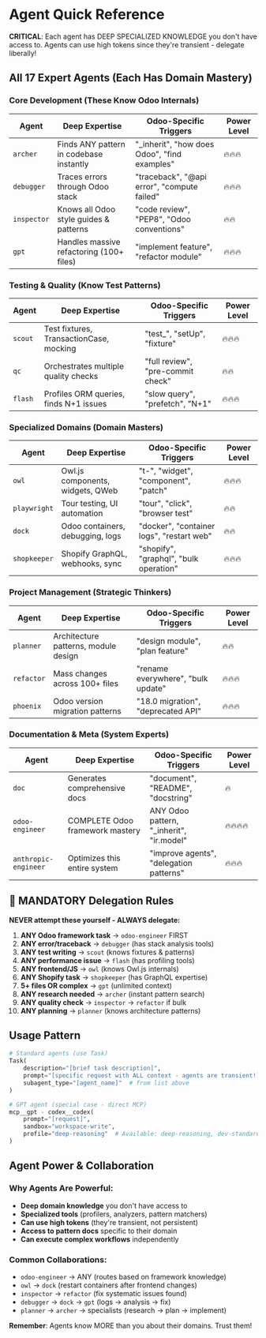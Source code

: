 # Agent Quick Reference

**CRITICAL**: Each agent has DEEP SPECIALIZED KNOWLEDGE you don't have access to.
Agents can use high tokens since they're transient - delegate liberally!

## All 17 Expert Agents (Each Has Domain Mastery)

### Core Development (These Know Odoo Internals)

| Agent       | Deep Expertise                           | Odoo-Specific Triggers                       | Power Level |
|-------------|------------------------------------------|----------------------------------------------|-------------|
| `archer`    | Finds ANY pattern in codebase instantly  | "_inherit", "how does Odoo", "find examples" | 🔥🔥🔥      |
| `debugger`  | Traces errors through Odoo stack         | "traceback", "@api error", "compute failed"  | 🔥🔥🔥      |
| `inspector` | Knows all Odoo style guides & patterns   | "code review", "PEP8", "Odoo conventions"    | 🔥🔥        |
| `gpt`       | Handles massive refactoring (100+ files) | "implement feature", "refactor module"       | 🔥🔥🔥      |

### Testing & Quality (Know Test Patterns)

| Agent   | Deep Expertise                          | Odoo-Specific Triggers            | Power Level |
|---------|-----------------------------------------|-----------------------------------|-------------|
| `scout` | Test fixtures, TransactionCase, mocking | "test_", "setUp", "fixture"       | 🔥🔥🔥      |
| `qc`    | Orchestrates multiple quality checks    | "full review", "pre-commit check" | 🔥🔥        |
| `flash` | Profiles ORM queries, finds N+1 issues  | "slow query", "prefetch", "N+1"   | 🔥🔥🔥      |

### Specialized Domains (Domain Masters)

| Agent        | Deep Expertise                   | Odoo-Specific Triggers                    | Power Level |
|--------------|----------------------------------|-------------------------------------------|-------------|
| `owl`        | Owl.js components, widgets, QWeb | "t-", "widget", "component", "patch"      | 🔥🔥🔥      |
| `playwright` | Tour testing, UI automation      | "tour", "click", "browser test"           | 🔥🔥        |
| `dock`       | Odoo containers, debugging, logs | "docker", "container logs", "restart web" | 🔥🔥        |
| `shopkeeper` | Shopify GraphQL, webhooks, sync  | "shopify", "graphql", "bulk operation"    | 🔥🔥🔥      |

### Project Management (Strategic Thinkers)

| Agent      | Deep Expertise                       | Odoo-Specific Triggers             | Power Level |
|------------|--------------------------------------|------------------------------------|-------------|
| `planner`  | Architecture patterns, module design | "design module", "plan feature"    | 🔥🔥        |
| `refactor` | Mass changes across 100+ files       | "rename everywhere", "bulk update" | 🔥🔥🔥      |
| `phoenix`  | Odoo version migration patterns      | "18.0 migration", "deprecated API" | 🔥🔥🔥      |

### Documentation & Meta (System Experts)

| Agent                | Deep Expertise                  | Odoo-Specific Triggers                   | Power Level |
|----------------------|---------------------------------|------------------------------------------|-------------|
| `doc`                | Generates comprehensive docs    | "document", "README", "docstring"        | 🔥          |
| `odoo-engineer`      | COMPLETE Odoo framework mastery | ANY Odoo pattern, "_inherit", "ir.model" | 🔥🔥🔥🔥    |
| `anthropic-engineer` | Optimizes this entire system    | "improve agents", "delegation patterns"  | 🔥🔥🔥      |

## 🚨 MANDATORY Delegation Rules

**NEVER attempt these yourself - ALWAYS delegate:**

1. **ANY Odoo framework task** → `odoo-engineer` FIRST
2. **ANY error/traceback** → `debugger` (has stack analysis tools)
3. **ANY test writing** → `scout` (knows fixtures & patterns)
4. **ANY performance issue** → `flash` (has profiling tools)
5. **ANY frontend/JS** → `owl` (knows Owl.js internals)
6. **ANY Shopify task** → `shopkeeper` (has GraphQL expertise)
7. **5+ files OR complex** → `gpt` (unlimited context)
8. **ANY research needed** → `archer` (instant pattern search)
9. **ANY quality check** → `inspector` → `refactor` if bulk
10. **ANY planning** → `planner` (knows architecture patterns)

## Usage Pattern

```python
# Standard agents (use Task)
Task(
    description="[brief task description]",
    prompt="[specific request with ALL context - agents are transient!]",
    subagent_type="[agent_name]"  # from list above
)

# GPT agent (special case - direct MCP)
mcp__gpt - codex__codex(
    prompt="[request]",
    sandbox="workspace-write",
    profile="deep-reasoning"  # Available: deep-reasoning, dev-standard, test-runner, safe-production, quick
)
```

## Agent Power & Collaboration

### Why Agents Are Powerful:

- **Deep domain knowledge** you don't have access to
- **Specialized tools** (profilers, analyzers, pattern matchers)
- **Can use high tokens** (they're transient, not persistent)
- **Access to pattern docs** specific to their domain
- **Can execute complex workflows** independently

### Common Collaborations:

- `odoo-engineer` → ANY (routes based on framework knowledge)
- `owl` → `dock` (restart containers after frontend changes)
- `inspector` → `refactor` (fix systematic issues found)
- `debugger` → `dock` → `gpt` (logs → analysis → fix)
- `planner` → `archer` → specialists (research → plan → implement)

**Remember**: Agents know MORE than you about their domains. Trust them!